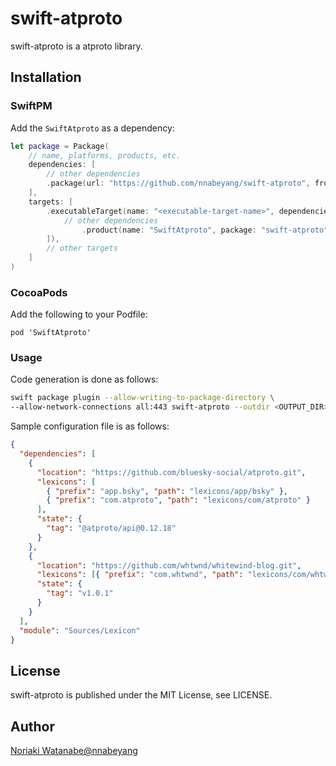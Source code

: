 # swift-atproto

swift-atproto is a atproto library.

## Installation

### SwiftPM

Add the `SwiftAtproto` as a dependency:

```swift
let package = Package(
    // name, platforms, products, etc.
    dependencies: [
        // other dependencies
        .package(url: "https://github.com/nnabeyang/swift-atproto", from: "0.19.0"),
    ],
    targets: [
        .executableTarget(name: "<executable-target-name>", dependencies: [
            // other dependencies
                .product(name: "SwiftAtproto", package: "swift-atproto"),
        ]),
        // other targets
    ]
)
```

### CocoaPods

Add the following to your Podfile:

```terminal
pod 'SwiftAtproto'
```

### Usage

Code generation is done as follows:
```bash
swift package plugin --allow-writing-to-package-directory \
--allow-network-connections all:443 swift-atproto --outdir <OUTPUT_DIR> --atproto-configuration ./.atproto.json
```

Sample configuration file is as follows:
```json
{
  "dependencies": [
    {
      "location": "https://github.com/bluesky-social/atproto.git",
      "lexicons": [
        { "prefix": "app.bsky", "path": "lexicons/app/bsky" },
        { "prefix": "com.atproto", "path": "lexicons/com/atproto" }
      ],
      "state": {
        "tag": "@atproto/api@0.12.18"
      }
    },
    {
      "location": "https://github.com/whtwnd/whitewind-blog.git",
      "lexicons": [{ "prefix": "com.whtwnd", "path": "lexicons/com/whtwnd" }],
      "state": {
        "tag": "v1.0.1"
      }
    }
  ],
  "module": "Sources/Lexicon"
}
```

## License

swift-atproto is published under the MIT License, see LICENSE.

## Author
[Noriaki Watanabe@nnabeyang](https://bsky.app/profile/did:plc:bnh3bvyqr3vzxyvjdnrrusbr)
